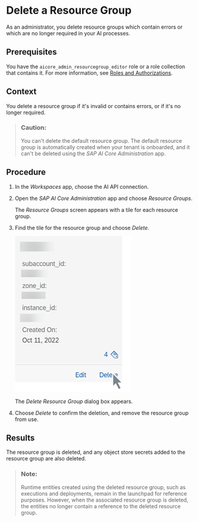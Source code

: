 <!-- loiodc5373a8566a47f29ed121f798bd036d -->

# Delete a Resource Group

As an administrator, you delete resource groups which contain errors or which are no longer required in your AI processes.



<a name="loiodc5373a8566a47f29ed121f798bd036d__prereq_ukc_cwt_qxb"/>

## Prerequisites

You have the `aicore_admin_resourcegroup_editor` role or a role collection that contains it. For more information, see [Roles and Authorizations](https://help.sap.com/docs/ai-launchpad/sap-ai-launchpad/roles-and-authorizations).



<a name="loiodc5373a8566a47f29ed121f798bd036d__context_e2l_cwt_qxb"/>

## Context

You delete a resource group if it's invalid or contains errors, or if it's no longer required.

> ### Caution:  
> You can't delete the default resource group. The default resource group is automatically created when your tenant is onboarded, and it can't be deleted using the *SAP AI Core Administration* app.



<a name="loiodc5373a8566a47f29ed121f798bd036d__steps_wmr_cwt_qxb"/>

## Procedure

1.  In the *Workspaces* app, choose the AI API connection.

2.  Open the *SAP AI Core Administration* app and choose *Resource Groups*.

    The *Resource Groups* screen appears with a tile for each resource group.

3.  Find the tile for the resource group and choose *Delete*.

    ![Resource group tile with Delete highlighted.](images/Image_AIL_Delete_Resource_Group_9e2c061.png)

    The *Delete Resource Group* dialog box appears.

4.  Choose *Delete* to confirm the deletion, and remove the resource group from use.




<a name="loiodc5373a8566a47f29ed121f798bd036d__result_zl1_dwt_qxb"/>

## Results

The resource group is deleted, and any object store secrets added to the resource group are also deleted.

> ### Note:  
> Runtime entities created using the deleted resource group, such as executions and deployments, remain in the launchpad for reference purposes. However, when the associated resource group is deleted, the entities no longer contain a reference to the deleted resource group.

